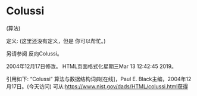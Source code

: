 # Colussi


(算法)



定义:
(这里还没有定义，但是
你可以帮忙。)



另请参阅
反向Colussi。








2004年12月17日修改。
HTML页面格式化星期三Mar 13 12:42:45 2019。



引用如下:
“Colussi”
算法与数据结构词典[在线]，Paul E. Black主编，2004年12月17日。(今天访问)
可从:https://www.nist.gov/dads/HTML/colussi.html获得